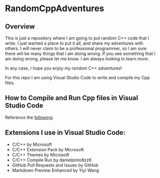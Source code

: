 # RandomCppAdventures

## Overview
This is just a repository where I am going to put random C++ code that I write. I just wanted a place to put it all, and share my adventures with others. I will never claim to be a professional programmer, so I am sure there will be many things that I am doing wrong. If you see something that I am doing wrong, please let me know. I am always looking to learn more. 

In any case, I hope you enjoy my random C++ adventures!

For this repo I am using Visual Studio Code to write and compile my Cpp files.

## How to Compile and Run Cpp files in Visual Studio Code
Reference the [following](https://code.visualstudio.com/docs/languages/cpp).

## Extensions I use in Visual Studio Code:
- C/C++ by Microsoft
- C/C++ Extension Pack by Microsoft
- C/C++ Themes by Microsoft
- C/C++ Compile Run by danielpinto8zz6
- GitHub Pull Requests and Issues by GitHub
- Markdown Preview Enhanced by Yiyi Wang